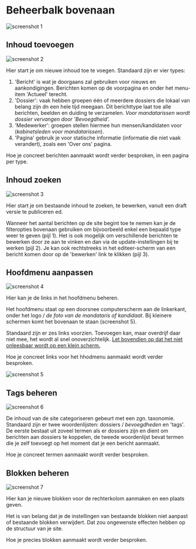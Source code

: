 
# Beheerbalk bovenaan

![screenshot 1](../beelden/balkbovenaan.png)

## Inhoud toevoegen

![screenshot 2](../beelden/shortcut_inhoud_toevoegen.png)

Hier start je om nieuwe inhoud toe te voegen. Standaard zijn er vier types:

1. 'Bericht' is wat je doorgaans zal gebruiken voor nieuws en aankondigingen. Berichten komen op de voorpagina en onder het menu-item 
'Actueel' terecht.
2. 'Dossier': vaak hebben groepen één of meerdere dossiers die lokaal van belang zijn dn een hele tijd meegaan. Dit berichttype laat toe alle berichten, beelden en duiding te verzamelen. *Voor mandatarissen wordt dossier vervangen door 'Bevoegdheid'.*
3. 'Medewerker': groepen stellen hiermee hun mensen/kandidaten voor (*kabinetsleden voor mandatarissen*).
4. 'Pagina' gebruik je voor statische informatie (informatie die niet vaak verandert), zoals een 'Over ons' pagina.

Hoe je concreet berichten aanmaakt wordt verder besproken, in een pagina per type.

## Inhoud zoeken

![screenshot 3](../beelden/shortcut_inhoud_zoeken.png)

Hier start je om bestaande inhoud te zoeken, te bewerken, vanuit een draft versie te publiceren ed. 

Wanneer het aantal berichten op de site begint toe te nemen kan je de filteropties bovenaan gebruiken om bijvoorbeeld enkel een bepaald type weer te geven (pijl 1). Het is ook mogelijk om verschillende berichten te bewerken door ze aan te vinken en dan via de update-instellingen bij te werken (pijl 2). Je kan ook rechtstreeks in het editeer-scherm van een bericht komen door op de 'bewerken' link te klikken (pijl 3).

## Hoofdmenu aanpassen

![screenshot 4](../beelden/shortcut_hoofdmenu_aanpassen.png)

Hier kan je de links in het hoofdmenu beheren.

Het hoofdmenu staat op een doorsnee computerscherm aan de linkerkant, onder het logo / *de foto van de mandataris of kandidaat*.  Bij kleinere schermen komt het bovenaan te staan (screenshot 5). 

Standaard zijn er zes links voorzien. Toevoegen kan, maar overdrijf daar niet mee, het wordt al snel onoverzichtelijk. [Let bovendien op dat het niet onleesbaar wordt op een klein scherm.](../faq_tips/let_op.md)

Hoe je concreet links voor het hhodmenu aanmaakt wordt verder besproken.
	
![screenshot 5](../beelden/hoofdmenu_bovenaan.png)

## Tags beheren

![screenshot 6](../beelden/shortcut_tags_beheren.png)

De inhoud van de site categoriseren gebeurt met een zgn. taxonomie. Standaard zijn er twee woordenlijsten: dossiers / *bevoegdheden* en 'tags'. De eerste bestaat uit zoveel termen als er dossiers zijn en dient om berichten aan dossiers te koppelen, de tweede woordenlijst bevat termen die je zelf toevoegt op het moment dat je een bericht aanmaakt. 

Hoe je concreet termen aanmaakt wordt verder besproken.

## Blokken beheren

![screenshot 7](../beelden/shortcut_blokken_beheren.png)

Hier kan je nieuwe blokken voor de rechterkolom aanmaken en een plaats geven. 

Het is van belang dat je de instellingen van bestaande blokken niet aanpast of bestaande blokken verwijdert. Dat zou ongewenste effecten hebben op de structuur van je site.

Hoe je precies blokken aanmaakt wordt verder besproken.
    